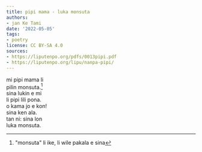 ```yaml
---
title: pipi mama - luka monsuta
authors:
- jan Ke Tami
date: '2022-05-05'
tags:
- poetry
license: CC BY-SA 4.0
sources:
- https://liputenpo.org/pdfs/0013pipi.pdf
- https://liputenpo.org/lipu/nanpa-pipi/
---
```


mi pipi mama li  
pilin monsuta.[^1]  
sina lukin e mi  
li pipi lili pona.  
o kama jo e kon!  
sina ken ala.  
tan ni: sina lon  
luka monsuta.

[^1]: "monsuta" li ike, li wile pakala e sina